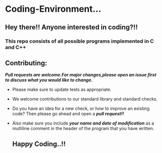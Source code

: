 # Coding-Environment... 
## Hey there!! Anyone interested in coding?!!
### This repo consists of all possible programs implemented in C and C++

## Contributing:
***Pull requests are welcome.For major changes,please open an issue first to discuss what you would like to change.***
- Please make sure to update tests as appropriate.
- We welcome contributions to our standard library and standard checks. 
- Do you have an idea for a new check, or how to improve an existing code? Then please go ahead and open a ***pull request!!***
- Also make sure you include ***your name and date of modification*** as a multiline comment in the header of the program that you have written.
                  
  ## Happy Coding..!!                 

